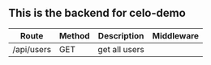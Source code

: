 ## This is the backend for celo-demo

| Route      | Method | Description   | Middleware |
| ---------- | ------ | ------------- | ---------- |
| /api/users | GET    | get all users |            |
